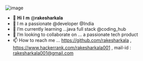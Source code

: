 ![image](https://user-images.githubusercontent.com/117727584/202377088-8b29f846-a7fe-4f36-b62c-8d1f50151a5c.png)


- 👋 𝐇𝐢   𝐈 𝐦 @𝐫𝐚𝐤𝐞𝐬𝐡𝐚𝐫𝐤𝐚𝐥𝐚
- 👀 I m a passionate @developer @India
- 🌱 I’m currently learning ...java full stack @coding_hub
- 💞️ I’m looking to collaborate on ... a passionate tech product 
- 📫 How to reach me ... https://github.com/rakesharkala   ,  https://www.hackerrank.com/rakesharkala001   ,    mail-id : rakesharkala001@gmail.com 
<!---
rakesharkala/rakesharkala is a ✨ special ✨ repository because its `README.md` (this file) appears on your GitHub profile.
You can click the Preview link to take a look at your changes.
--->

